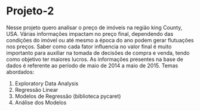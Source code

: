 # Projeto-2
Nesse projeto quero analisar o preço de imóveis na região king County, USA. Várias informações impactam no preço final, dependendo das condições do imóvel ou até mesmo a época do ano podem gerar flutuações nos preços. Saber como cada fator influencia no valor final é muito importanto para auxiliar na tomada de decisões de compra e venda, tendo como objetivo ter maiores lucros. As informações presentes na base de dados é referente ao período de maio de 2014 a maio de 2015.
Temas abordados:
  1. Exploratory Data Analysis
  2. Regressão Linear
  3. Modelos de Regressão (biblioteca pycaret)
  4. Análise dos Modelos

